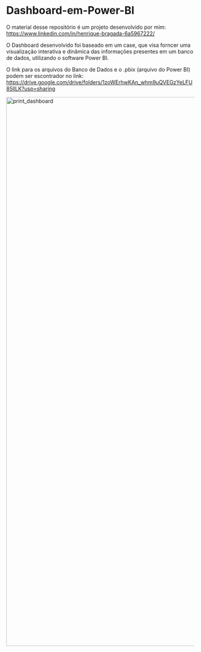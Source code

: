 # Dashboard-em-Power-BI

O material desse repositório é um projeto desenvolvido por mim: https://www.linkedin.com/in/henrique-bragada-6a5967222/

O Dashboard desenvolvido foi baseado em um case, que visa forncer uma visualização interativa e dinâmica das informações presentes em um banco de dados, utilizando o software Power BI.

O link para os arquivos do Banco de Dados e o .pbix (arquivo do Power BI) podem ser escontrador no link: https://drive.google.com/drive/folders/1zoWErhwKAn_whm9uQVEGzYeLFU85llLK?usp=sharing

<img width="1463" alt="print_dashboard" src="https://user-images.githubusercontent.com/80830247/226433203-817053ec-2398-4655-8b97-c90c615ea891.png">
